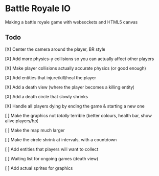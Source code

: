 # Battle Royale IO

Making a battle royale game with websockets and HTML5 canvas

## Todo

[X] Center the camera around the player, BR style

[X] Add more physics-y collisions so you can actually affect other players

[X] Make player collisions actually accurate physics (or good enough)

[X] Add entities that injure/kill/heal the player

[X] Add a death view (where the player becomes a killing entity)

[X] Add a death circle that slowly shrinks

[X] Handle all players dying by ending the game & starting a new one

[ ] Make the graphics not _totally_ terrible (better colours, health bar, show alive players/hp)

[ ] Make the map much larger

[ ] Make the circle shrink at intervals, with a countdown

[ ] Add entities that players will want to collect

[ ] Waiting list for ongoing games (death view)

[ ] Add actual sprites for graphics
